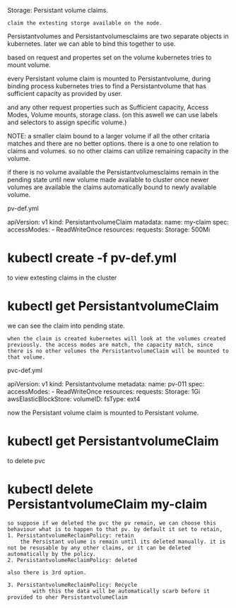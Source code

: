 Storage: Persistant volume claims.

	claim the extesting storge available on the node.
	
Persistantvolumes and Persistantvolumesclaims are two separate objects in kubernetes. later we can able to bind this together to use.

based on request and propertes set on the volume kubernetes tries to mount volume.

every Persistant volume claim is mounted to Persistantvolume, during binding process kubernetes tries to find a Persistantvolume that has sufficient capacity as provided by user.

and any other request properties such as Sufficient capacity, Access Modes, Volume mounts,  storage class. (on this aswell we can use labels and selectors to assign specific volume.)

NOTE: a smaller claim bound to a larger volume if all the other critaria matches and there are no better options. there is a one to one relation to claims and volumes. so no other claims can utilize remaining capacity in the volume.


if there is no volume available the Persistantvolumesclaims remain in the pending state until new volume made available to cluster once newer volumes are available the claims automatically bound to newly available volume.

pv-def.yml

apiVersion: v1
kind: PersistantvolumeClaim
matadata:
	name: my-claim
spec:
	accessModes:
		- ReadWriteOnce
	resources: 
		requests: 
			Storage: 500Mi
			
# kubectl create -f pv-def.yml

to view extesting claims in the cluster
# kubectl get PersistantvolumeClaim

we can see the claim into pending state.

	when the claim is created kubernetes will look at the volumes created previously. the access modes are match, the capacity match, since there is no other volumes the PersistantvolumeClaim will be mounted to that volume.
	
pvc-def.yml

apiVersion: v1
kind: Persistantvolume
metadata:
	name: pv-011
spec:
	accessModes:
		- ReadWriteOnce
	resources: 
		requests: 
			Storage: 1Gi
	awsElasticBlockStore:
		volumeID: <volumeID>
		fsType: ext4

now the Persistant volume claim is mounted to Persistant volume.

# kubectl get PersistantvolumeClaim


to delete pvc 
# kubectl delete PersistantvolumeClaim my-claim
	so suppose if we deleted the pvc the pv remain, we can choose this behaviour what is to happen to that pv. by default it set to retain,
	1. PersistantvolumeReclaimPolicy: retain
		the Persistant volume is remain until its deleted manually. it is not be resusable by any other claims, or it can be deleted automatically by the policy.
	2. PersistantvolumeReclaimPolicy: deleted
		
	also there is 3rd option.
	
	3. PersistantvolumeReclaimPolicy: Recycle
			with this the data will be automatically scarb before it provided to oher PersistantvolumeClaim
			
